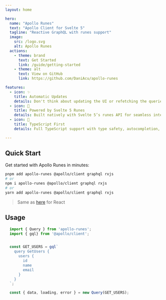 ```yaml
---
layout: home

hero:
  name: "Apollo Runes"
  text: "Apollo Client for Svelte 5"
  tagline: "Reactive GraphQL with runes support"
  image:
    src: /logo.svg
    alt: Apollo Runes
  actions:
    - theme: brand
      text: Get Started
      link: /guide/getting-started
    - theme: alt
      text: View on GitHub
      link: https://github.com/DaniAcu/apollo-runes

features:
  - icon: ✨
    title: Automatic Updates
    details: Don't think about updating the UI or refetching the queries!
  - icon: 🚀
    title: Powered by Svelte 5 Runes
    details: Built natively with Svelte 5’s runes API for seamless integration.
  - icon: 🎯
    title: TypeScript First
    details: Full TypeScript support with type safety, autocompletion, and a smooth developer experience.

---
```


## Quick Start

Get started with Apollo Runes in minutes:

```bash
pnpm add apollo-runes @apollo/client graphql rxjs
# or
npm i apollo-runes @apollo/client graphql rxjs
# or
yarn add apollo-runes @apollo/client graphql rxjs
```

> Same as [here](https://www.apollographql.com/docs/react/get-started#step-2-install-dependencies) for React

## Usage

```ts
  import { Query } from 'apollo-runes';
  import { gql} from '@apollo/client';


  const GET_USERS = gql`
    query GetUsers {
      users {
        id
        name
        email
      }
    }
  `;

  const { data, loading, error } = new Query(GET_USERS);
```
